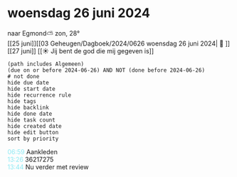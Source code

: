 # woensdag 26 juni 2024

naar Egmond⛅ zon, 28°<br>[[25 juni]][[03 Geheugen/Dagboek/2024/0626 woensdag 26 juni 2024| 📓 ]][[27 juni]]
[[☀️ Jij bent de god die mij gegeven is]]
```tasks
(path includes Algemeen)
(due on or before 2024-06-26) AND NOT (done before 2024-06-26)
# not done
hide due date
hide start date
hide recurrence rule
hide tags
hide backlink
hide done date
hide task count
hide created date
hide edit button
sort by priority 
```
<p style="padding-left: 2.7em; text-indent: -2.7em; margin: 0"><font color=#8be9f3>06:59</font>  Aankleden </p>   
<p style="padding-left: 2.7em; text-indent: -2.7em; margin: 0"><font color=#8be9f3>13:26</font>  36217275 </p>   
<p style="padding-left: 2.7em; text-indent: -2.7em; margin: 0"><font color=#8be9f3>13:44</font>  Nu verder met review </p>   